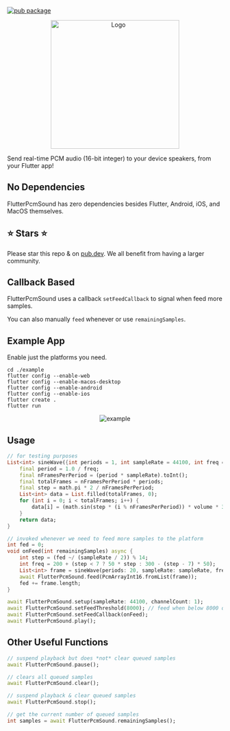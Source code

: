 [![pub package](https://img.shields.io/pub/v/flutter_pcm_sound.svg)](https://pub.dartlang.org/packages/flutter_pcm_sound)

<p align="center">
    <img alt="Logo" src="https://github.com/chipweinberger/flutter_pcm_sound/blob/master/site/logo.png?raw=true" style="height: 300px;" />
</p>

Send real-time PCM audio (16-bit integer) to your device speakers, from your Flutter app!

## No Dependencies

FlutterPcmSound has zero dependencies besides Flutter, Android, iOS, and MacOS themselves.

## ⭐ Stars ⭐

Please star this repo & on [pub.dev](https://pub.dev/packages/flutter_pcm_sound). We all benefit from having a larger community.

## Callback Based

FlutterPcmSound uses a callback `setFeedCallback` to signal when feed more samples.

You can also manually `feed` whenever or use `remainingSamples`.

## Example App

Enable just the platforms you need.

```
cd ./example
flutter config --enable-web                           
flutter config --enable-macos-desktop                                                      
flutter config --enable-android 
flutter config --enable-ios 
flutter create .
flutter run
```

<p align="center">
<img alt="example" src="https://github.com/chipweinberger/flutter_pcm_sound/blob/master/site/example.png?raw=true" />
</p>

## Usage

```dart
// for testing purposes
List<int> sineWave({int periods = 1, int sampleRate = 44100, int freq = 440, double volume = 0.5}) {
    final period = 1.0 / freq;
    final nFramesPerPeriod = (period * sampleRate).toInt();
    final totalFrames = nFramesPerPeriod * periods;
    final step = math.pi * 2 / nFramesPerPeriod;
    List<int> data = List.filled(totalFrames, 0);
    for (int i = 0; i < totalFrames; i++) {
        data[i] = (math.sin(step * (i % nFramesPerPeriod)) * volume * 32767).toInt();
    }
    return data;
}

// invoked whenever we need to feed more samples to the platform
int fed = 0;
void onFeed(int remainingSamples) async {
    int step = (fed ~/ (sampleRate / 2)) % 14;
    int freq = 200 + (step < 7 ? 50 * step : 300 - (step - 7) * 50);
    List<int> frame = sineWave(periods: 20, sampleRate: sampleRate, freq: freq);
    await FlutterPcmSound.feed(PcmArrayInt16.fromList(frame));
    fed += frame.length;
}

await FlutterPcmSound.setup(sampleRate: 44100, channelCount: 1);
await FlutterPcmSound.setFeedThreshold(8000); // feed when below 8000 queued samples
await FlutterPcmSound.setFeedCallback(onFeed);
await FlutterPcmSound.play();
```

## Other Useful Functions

```dart
// suspend playback but does *not* clear queued samples
await FlutterPcmSound.pause();

// clears all queued samples
await FlutterPcmSound.clear();

// suspend playback & clear queued samples
await FlutterPcmSound.stop();

// get the current number of queued samples
int samples = await FlutterPcmSound.remainingSamples();
```



